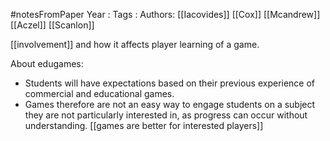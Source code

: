 #notesFromPaper
Year   :
Tags   :
Authors: [[Iacovides]] [[Cox]] [[Mcandrew]] [[Aczel]] [[Scanlon]]

[[involvement]] and how it affects player learning of a game.

About edugames:

 - Students will have expectations based on their previous experience of commercial and educational games. 
 - Games therefore are not an easy way to engage students on a subject they are not particularly interested in, as progress can occur without understanding. [[games are better for interested players]]
